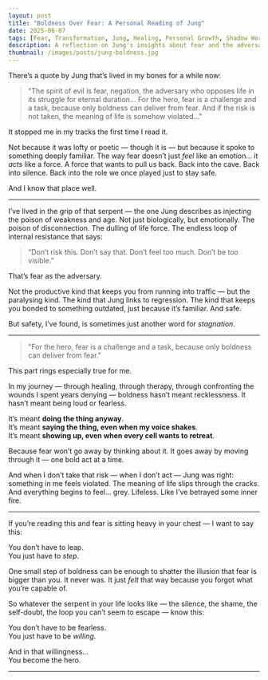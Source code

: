 ```yaml
---
layout: post
title: "Boldness Over Fear: A Personal Reading of Jung"
date: 2025-06-07
tags: [Fear, Transformation, Jung, Healing, Personal Growth, Shadow Work]
description: A reflection on Jung's insights about fear and the adversary within, and how boldness becomes our act of liberation.
thumbnail: /images/posts/jung-boldness.jpg
---
```


There’s a quote by Jung that’s lived in my bones for a while now:

> "The spirit of evil is fear, negation, the adversary who opposes life in its struggle for eternal duration... For the hero, fear is a challenge and a task, because only boldness can deliver from fear. And if the risk is not taken, the meaning of life is somehow violated..."

It stopped me in my tracks the first time I read it.

Not because it was lofty or poetic — though it is — but because it spoke to something deeply familiar. The way fear doesn’t just *feel* like an emotion... it *acts* like a force. A force that wants to pull us back. Back into the cave. Back into silence. Back into the role we once played just to stay safe.

And I know that place well.

---

I’ve lived in the grip of that serpent — the one Jung describes as injecting the poison of weakness and age. Not just biologically, but emotionally. The poison of disconnection. The dulling of life force. The endless loop of internal resistance that says:

> “Don’t risk this. Don’t say that. Don’t feel too much. Don’t be too visible.”

That’s fear as the adversary.

Not the productive kind that keeps you from running into traffic — but the paralysing kind. The kind that Jung links to regression. The kind that keeps you bonded to something outdated, just because it’s familiar. And safe.

But safety, I’ve found, is sometimes just another word for *stagnation*.

---

> "For the hero, fear is a challenge and a task, because only boldness can deliver from fear."

This part rings especially true for me.

In my journey — through healing, through therapy, through confronting the wounds I spent years denying — boldness hasn’t meant recklessness. It hasn’t meant being loud or fearless.

It’s meant **doing the thing anyway**.  
It’s meant **saying the thing, even when my voice shakes**.  
It’s meant **showing up, even when every cell wants to retreat**.

Because fear won’t go away by thinking about it. It goes away by moving through it — one bold act at a time.

And when I don’t take that risk — when I don’t act — Jung was right: something in me feels violated. The meaning of life slips through the cracks. And everything begins to feel... grey. Lifeless. Like I’ve betrayed some inner fire.

---

If you’re reading this and fear is sitting heavy in your chest — I want to say this:

You don’t have to leap.  
You just have to *step*.

One small step of boldness can be enough to shatter the illusion that fear is bigger than you. It never was. It just *felt* that way because you forgot what you’re capable of.

So whatever the serpent in your life looks like — the silence, the shame, the self-doubt, the loop you can’t seem to escape — know this:

You don’t have to be fearless.  
You just have to be *willing*.  

And in that willingness…  
You become the hero.

---
